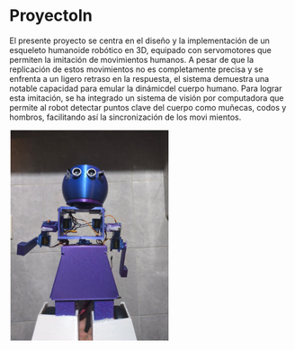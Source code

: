 # ProyectoIn


El presente proyecto se centra en el diseño y la implementación de un esqueleto humanoide robótico en 3D, equipado con servomotores que permiten la
imitación de movimientos humanos. A pesar de que la replicación de estos movimientos no es completamente precisa y se enfrenta a un ligero retraso en la
respuesta, el sistema demuestra una notable capacidad para emular la dinámicdel cuerpo humano. Para lograr esta imitación, se ha integrado un sistema de
visión por computadora que permite al robot detectar puntos clave del cuerpo como muñecas, codos y hombros, facilitando así la sincronización de los movi
mientos.

  ![screen](https://github.com/KarlaRodriguez110/ProyectoIn/blob/main/rb1.png)
